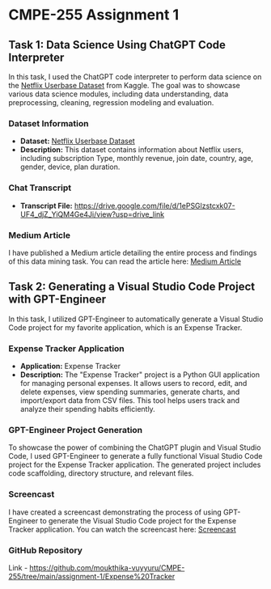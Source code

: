 # CMPE-255 Assignment 1

## Task 1: Data Science Using ChatGPT Code Interpreter

In this task, I used the ChatGPT code interpreter to perform data science on the [Netflix Userbase Dataset](https://www.kaggle.com/datasets/arnavsmayan/netflix-userbase-dataset) from Kaggle. The goal was to showcase various data science modules, including data understanding, data preprocessing, cleaning, regression modeling and evaluation.

### Dataset Information

- **Dataset:** [Netflix Userbase Dataset](https://www.kaggle.com/datasets/arnavsmayan/netflix-userbase-dataset)
- **Description:** This dataset contains information about Netflix users, including subscription Type, monthly revenue, join date, country, age, gender, device, plan duration.

### Chat Transcript

- **Transcript File:** https://drive.google.com/file/d/1ePSGlzstcxk07-UF4_djZ_YiQM4Ge4Ji/view?usp=drive_link

### Medium Article

I have published a Medium article detailing the entire process and findings of this data mining task. You can read the article here: [Medium Article](https://medium.com/@moukthikareddy.vuyyuru/harnessing-gpt-4-for-netflix-userbase-analysis-a-prompt-driven-adventure-728c12b178b3)


## Task 2: Generating a Visual Studio Code Project with GPT-Engineer

In this task, I utilized GPT-Engineer to automatically generate a Visual Studio Code project for my favorite application, which is an Expense Tracker.

### Expense Tracker Application

- **Application:** Expense Tracker
- **Description:** The "Expense Tracker" project is a Python GUI application for managing personal expenses. It allows users to record, edit, and delete expenses, view spending summaries, generate charts, and import/export data from CSV files. This tool helps users track and analyze their spending habits efficiently.

### GPT-Engineer Project Generation

To showcase the power of combining the ChatGPT plugin and Visual Studio Code, I used GPT-Engineer to generate a fully functional Visual Studio Code project for the Expense Tracker application. The generated project includes code scaffolding, directory structure, and relevant files.

### Screencast

I have created a screencast demonstrating the process of using GPT-Engineer to generate the Visual Studio Code project for the Expense Tracker application. You can watch the screencast here: [Screencast](https://drive.google.com/drive/folders/1dBJhnGH00UwtSoV_FRkBtY36MdLT8kkr)

### GitHub Repository

Link - https://github.com/moukthika-vuyyuru/CMPE-255/tree/main/assignment-1/Expense%20Tracker
